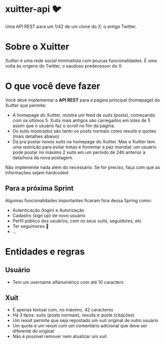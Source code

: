 # xuitter-api 🐦
Uma API REST para um 1/42 de um clone do X, o antigo Twitter. 

# Sobre o Xuitter

Xuitter é uma rede social minimalista com poucas funcionalidades. É uma volta às origens do Twitter, o saudoso predecessor do X.

# O que você deve fazer

Você deve implementar a **API REST** para a página principal (homepage) do Xuitter que permite:

- A homepage do Xuitter, mostra um feed de xuits (posts), começando com os últimos 5. Xuits mais antigos são carregados em lotes de 5 assim que o usuário faz o scroll no fim da página.
- Os xuits mostrados são tanto os posts normais como rexuits e quotes (mais detalhes abaixo)
- Dá pra postar novos xuits na homepage do Xuitter. Mas o Xuitter tem uma restrição para evitar tretas e fomentar a paz mundial: um usuário pode postar no máximo 2 xuits em um período de 24h anterior à data/hora da nova postagem.

Não implemente nada além do necessário. Se for preciso, faça com que as informações sejam hardcoded.

## Para a próxima Sprint

Algumas funcionalidades importantes ficaram fora dessa Spring como:

- Autenticação (login) e Autorização
- Cadastro (sign up) de novo usuário
- Perfil público dos usuários, com os seus xuits, seguidores, etc
- Ter seguimores 💙
- ...

# Entidades e regras

## Usuário

- Tem um username alfanumérico com até 10 caracters

## Xuit

- É apenas textual com, no máximo, 42 caracteres
- Há 3 tipos: xuits (posts normais), rexuits e quote (citações)
- Um rexuit permite que seja repostado um xuit original de outro usuário
- Um quote é um rexuit com um comentário adicional que deve ser diferente do original
- Não é possível remover nem atualizar um xuit
